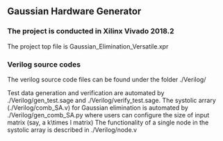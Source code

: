 ## Gaussian Hardware Generator

### The project is conducted in Xilinx Vivado 2018.2
The project top file is Gaussian_Elimination_Versatile.xpr


### Verilog source codes
The verilog source code files can be found under the folder ./Verilog/

Test data generation and verification are automated by ./Verilog/gen_test.sage and ./Verilog/verify_test.sage.
The systolic arrary (./Verilog/comb_SA.v) for Gaussian elimination is automated by ./Verilog/gen_comb_SA.py where users can configure the size of input matrix (say, a k\times l matrix)
The functionality of a single node in the systolic array is described in ./Verilog/node.v
